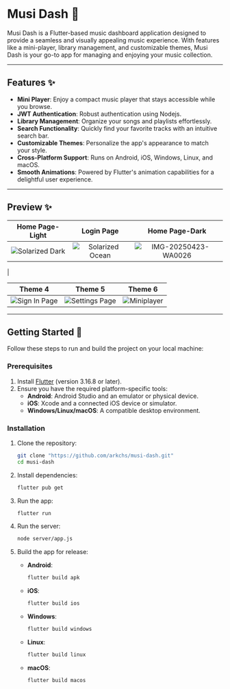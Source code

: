 # Musi Dash 🎵

Musi Dash is a Flutter-based music dashboard application designed to provide a seamless and visually appealing music experience. With features like a mini-player, library management, and customizable themes, Musi Dash is your go-to app for managing and enjoying your music collection.

---

## Features ✨

- **Mini Player**: Enjoy a compact music player that stays accessible while you browse.
- **JWT Authentication**: Robust authentication using Nodejs.
- **Library Management**: Organize your songs and playlists effortlessly.
- **Search Functionality**: Quickly find your favorite tracks with an intuitive search bar.
- **Customizable Themes**: Personalize the app's appearance to match your style.
- **Cross-Platform Support**: Runs on Android, iOS, Windows, Linux, and macOS.
- **Smooth Animations**: Powered by Flutter's animation capabilities for a delightful user experience.

---

## Preview ✨

| Home Page-Light | Login Page | Home Page-Dark |
|:-------:|:-------:|:-------:|
| ![Solarized Dark](https://github.com/user-attachments/assets/909521d4-bba2-4030-b104-38a4c87e92e0) | ![Solarized Ocean](https://github.com/user-attachments/assets/ac1a7cec-6d95-406f-848a-2e0c8cc8d494) | ![IMG-20250423-WA0026](https://github.com/user-attachments/assets/fc0271bf-9199-4c62-8de8-b948b5f97437)
 |

| Theme 4 | Theme 5 | Theme 6 |
|:-------:|:-------:|:-------:|
| ![Sign In Page](https://github.com/user-attachments/assets/60b06768-334f-4051-b9d4-5ecfc85f4e31) | ![Settings Page](https://github.com/user-attachments/assets/2b2461db-73a5-4e91-8ee9-a6786625bd4f) | ![Miniplayer](https://github.com/user-attachments/assets/f2d08c9b-fc42-452b-ae3d-8ab0aa9f0d4c) |

---

## Getting Started 🚀

Follow these steps to run and build the project on your local machine:

### Prerequisites
1. Install [Flutter](https://docs.flutter.dev/get-started/install) (version 3.16.8 or later).
2. Ensure you have the required platform-specific tools:
   - **Android**: Android Studio and an emulator or physical device.
   - **iOS**: Xcode and a connected iOS device or simulator.
   - **Windows/Linux/macOS**: A compatible desktop environment.

### Installation
1. Clone the repository:
   ```bash
   git clone "https://github.com/arkchs/musi-dash.git"
   cd musi-dash
   ```
2. Install dependencies:
   ```bash
   flutter pub get
   ```
3. Run the app:
   ```bash
   flutter run
   ```
4. Run the server:
   ```bash
   node server/app.js
   ```

4. Build the app for release:
   - **Android**:
     ```bash
     flutter build apk
     ```
   - **iOS**:
     ```bash
     flutter build ios
     ```
   - **Windows**:
     ```bash
     flutter build windows
     ```
   - **Linux**:
     ```bash
     flutter build linux
     ```
   - **macOS**:
     ```bash
     flutter build macos
     ```
